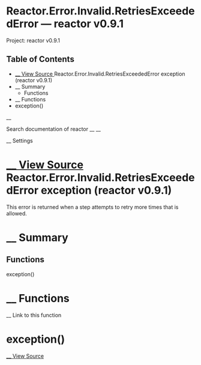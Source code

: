 # Reactor.Error.Invalid.RetriesExceededError — reactor v0.9.1

Project: reactor v0.9.1

## Table of Contents

- [ __ View Source ](external_link) Reactor.Error.Invalid.RetriesExceededError exception (reactor v0.9.1)
- __ Summary
  - Functions
- __ Functions
- exception()

__

Search documentation of reactor __ __

__ Settings

#  [ __ View Source ](external_link) Reactor.Error.Invalid.RetriesExceededError exception (reactor v0.9.1)

This error is returned when a step attempts to retry more times that is allowed.

#  __ Summary

##  Functions

exception()

#  __ Functions

__ Link to this function

# exception()

[ __ View Source ](external_link)
